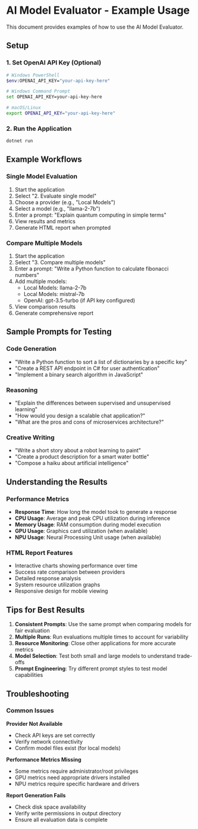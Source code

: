 # AI Model Evaluator - Example Usage

This document provides examples of how to use the AI Model Evaluator.

## Setup

### 1. Set OpenAI API Key (Optional)
```bash
# Windows PowerShell
$env:OPENAI_API_KEY="your-api-key-here"

# Windows Command Prompt  
set OPENAI_API_KEY=your-api-key-here

# macOS/Linux
export OPENAI_API_KEY="your-api-key-here"
```

### 2. Run the Application
```bash
dotnet run
```

## Example Workflows

### Single Model Evaluation
1. Start the application
2. Select "2. Evaluate single model"
3. Choose a provider (e.g., "Local Models")
4. Select a model (e.g., "llama-2-7b")
5. Enter a prompt: "Explain quantum computing in simple terms"
6. View results and metrics
7. Generate HTML report when prompted

### Compare Multiple Models
1. Start the application
2. Select "3. Compare multiple models"
3. Enter a prompt: "Write a Python function to calculate fibonacci numbers"
4. Add multiple models:
   - Local Models: llama-2-7b
   - Local Models: mistral-7b
   - OpenAI: gpt-3.5-turbo (if API key configured)
5. View comparison results
6. Generate comprehensive report

## Sample Prompts for Testing

### Code Generation
- "Write a Python function to sort a list of dictionaries by a specific key"
- "Create a REST API endpoint in C# for user authentication"
- "Implement a binary search algorithm in JavaScript"

### Reasoning
- "Explain the differences between supervised and unsupervised learning"
- "How would you design a scalable chat application?"
- "What are the pros and cons of microservices architecture?"

### Creative Writing
- "Write a short story about a robot learning to paint"
- "Create a product description for a smart water bottle"
- "Compose a haiku about artificial intelligence"

## Understanding the Results

### Performance Metrics
- **Response Time**: How long the model took to generate a response
- **CPU Usage**: Average and peak CPU utilization during inference
- **Memory Usage**: RAM consumption during model execution
- **GPU Usage**: Graphics card utilization (when available)
- **NPU Usage**: Neural Processing Unit usage (when available)

### HTML Report Features
- Interactive charts showing performance over time
- Success rate comparison between providers
- Detailed response analysis
- System resource utilization graphs
- Responsive design for mobile viewing

## Tips for Best Results

1. **Consistent Prompts**: Use the same prompt when comparing models for fair evaluation
2. **Multiple Runs**: Run evaluations multiple times to account for variability
3. **Resource Monitoring**: Close other applications for more accurate metrics
4. **Model Selection**: Test both small and large models to understand trade-offs
5. **Prompt Engineering**: Try different prompt styles to test model capabilities

## Troubleshooting

### Common Issues

**Provider Not Available**
- Check API keys are set correctly
- Verify network connectivity
- Confirm model files exist (for local models)

**Performance Metrics Missing**
- Some metrics require administrator/root privileges
- GPU metrics need appropriate drivers installed
- NPU metrics require specific hardware and drivers

**Report Generation Fails**
- Check disk space availability
- Verify write permissions in output directory
- Ensure all evaluation data is complete
